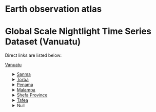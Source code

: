 # Earth observation atlas
 # Global Scale Nightlight Time Series Dataset (Vanuatu)
Direct links are listed below:

<a href="https://eoatlas-nightlight.s3.amazonaws.com/eoatlas-monthly-nightlight-00178.csv">Vanuatu</a>
<ul>
<details>
<summary><a href="https://eoatlas-nightlight.s3.amazonaws.com/eoatlas-monthly-nightlight-03030.csv">Sanma</a></summary>
<ul>
<ol>
<li><a href="https://eoatlas-nightlight.s3.amazonaws.com/eoatlas-monthly-nightlight-47934.csv">Canal - Fanafo</a></li><li><a href="https://eoatlas-nightlight.s3.amazonaws.com/eoatlas-monthly-nightlight-47939.csv">East Malo</a></li><li><a href="https://eoatlas-nightlight.s3.amazonaws.com/eoatlas-monthly-nightlight-47940.csv">East Santo</a></li><li><a href="https://eoatlas-nightlight.s3.amazonaws.com/eoatlas-monthly-nightlight-47947.csv">Luganville</a></li><li><a href="https://eoatlas-nightlight.s3.amazonaws.com/eoatlas-monthly-nightlight-47962.csv">North West Santo</a></li><li><a href="https://eoatlas-nightlight.s3.amazonaws.com/eoatlas-monthly-nightlight-47969.csv">South East Santo</a></li><li><a href="https://eoatlas-nightlight.s3.amazonaws.com/eoatlas-monthly-nightlight-47975.csv">South Santo</a></li><li><a href="https://eoatlas-nightlight.s3.amazonaws.com/eoatlas-monthly-nightlight-47986.csv">West Malo</a></li><li><a href="https://eoatlas-nightlight.s3.amazonaws.com/eoatlas-monthly-nightlight-47987.csv">West Santo</a></li></ul>
</ol>
</details>
<details>
<summary><a href="https://eoatlas-nightlight.s3.amazonaws.com/eoatlas-monthly-nightlight-03031.csv">Torba</a></summary>
<ul>
<ol>
<li><a href="https://eoatlas-nightlight.s3.amazonaws.com/eoatlas-monthly-nightlight-47945.csv">Gaua</a></li><li><a href="https://eoatlas-nightlight.s3.amazonaws.com/eoatlas-monthly-nightlight-47951.csv">Motalava</a></li><li><a href="https://eoatlas-nightlight.s3.amazonaws.com/eoatlas-monthly-nightlight-47979.csv">Ureparapara</a></li><li><a href="https://eoatlas-nightlight.s3.amazonaws.com/eoatlas-monthly-nightlight-47980.csv">Vanua Lava</a></li></ul>
</ol>
</details>
<details>
<summary><a href="https://eoatlas-nightlight.s3.amazonaws.com/eoatlas-monthly-nightlight-03032.csv">Penama</a></summary>
<ul>
<ol>
<li><a href="https://eoatlas-nightlight.s3.amazonaws.com/eoatlas-monthly-nightlight-47936.csv">Central Pentecost 1</a></li><li><a href="https://eoatlas-nightlight.s3.amazonaws.com/eoatlas-monthly-nightlight-47937.csv">Central Pentecost 2</a></li><li><a href="https://eoatlas-nightlight.s3.amazonaws.com/eoatlas-monthly-nightlight-47938.csv">East Ambae</a></li><li><a href="https://eoatlas-nightlight.s3.amazonaws.com/eoatlas-monthly-nightlight-47952.csv">North Ambae</a></li><li><a href="https://eoatlas-nightlight.s3.amazonaws.com/eoatlas-monthly-nightlight-47957.csv">North Maewo</a></li><li><a href="https://eoatlas-nightlight.s3.amazonaws.com/eoatlas-monthly-nightlight-47958.csv">North Pentecost</a></li><li><a href="https://eoatlas-nightlight.s3.amazonaws.com/eoatlas-monthly-nightlight-47966.csv">South Ambae</a></li><li><a href="https://eoatlas-nightlight.s3.amazonaws.com/eoatlas-monthly-nightlight-47972.csv">South Maewo</a></li><li><a href="https://eoatlas-nightlight.s3.amazonaws.com/eoatlas-monthly-nightlight-47974.csv">South Pentecost</a></li><li><a href="https://eoatlas-nightlight.s3.amazonaws.com/eoatlas-monthly-nightlight-47984.csv">West Ambae</a></li></ul>
</ol>
</details>
<details>
<summary><a href="https://eoatlas-nightlight.s3.amazonaws.com/eoatlas-monthly-nightlight-03033.csv">Malampa</a></summary>
<ul>
<ol>
<li><a href="https://eoatlas-nightlight.s3.amazonaws.com/eoatlas-monthly-nightlight-47935.csv">Central Malekula</a></li><li><a href="https://eoatlas-nightlight.s3.amazonaws.com/eoatlas-monthly-nightlight-47953.csv">North Ambrym</a></li><li><a href="https://eoatlas-nightlight.s3.amazonaws.com/eoatlas-monthly-nightlight-47954.csv">North East Malekula</a></li><li><a href="https://eoatlas-nightlight.s3.amazonaws.com/eoatlas-monthly-nightlight-47961.csv">North West Malekula</a></li><li><a href="https://eoatlas-nightlight.s3.amazonaws.com/eoatlas-monthly-nightlight-47963.csv">Paama</a></li><li><a href="https://eoatlas-nightlight.s3.amazonaws.com/eoatlas-monthly-nightlight-47967.csv">South East Ambrym</a></li><li><a href="https://eoatlas-nightlight.s3.amazonaws.com/eoatlas-monthly-nightlight-47968.csv">South East Malekula</a></li><li><a href="https://eoatlas-nightlight.s3.amazonaws.com/eoatlas-monthly-nightlight-47973.csv">South Malekula</a></li><li><a href="https://eoatlas-nightlight.s3.amazonaws.com/eoatlas-monthly-nightlight-47977.csv">South West Malekula</a></li><li><a href="https://eoatlas-nightlight.s3.amazonaws.com/eoatlas-monthly-nightlight-47985.csv">West Ambrym</a></li></ul>
</ol>
</details>
<details>
<summary><a href="https://eoatlas-nightlight.s3.amazonaws.com/eoatlas-monthly-nightlight-03034.csv">Shefa Province</a></summary>
<ul>
<ol>
<li><a href="https://eoatlas-nightlight.s3.amazonaws.com/eoatlas-monthly-nightlight-47941.csv">Erakor</a></li><li><a href="https://eoatlas-nightlight.s3.amazonaws.com/eoatlas-monthly-nightlight-47942.csv">Eratap</a></li><li><a href="https://eoatlas-nightlight.s3.amazonaws.com/eoatlas-monthly-nightlight-47943.csv">Eton</a></li><li><a href="https://eoatlas-nightlight.s3.amazonaws.com/eoatlas-monthly-nightlight-47946.csv">Ifira</a></li><li><a href="https://eoatlas-nightlight.s3.amazonaws.com/eoatlas-monthly-nightlight-47948.csv">Malorua</a></li><li><a href="https://eoatlas-nightlight.s3.amazonaws.com/eoatlas-monthly-nightlight-47949.csv">Mele</a></li><li><a href="https://eoatlas-nightlight.s3.amazonaws.com/eoatlas-monthly-nightlight-47955.csv">North Efate</a></li><li><a href="https://eoatlas-nightlight.s3.amazonaws.com/eoatlas-monthly-nightlight-47964.csv">Pango</a></li><li><a href="https://eoatlas-nightlight.s3.amazonaws.com/eoatlas-monthly-nightlight-47965.csv">Port Vila</a></li><li><a href="https://eoatlas-nightlight.s3.amazonaws.com/eoatlas-monthly-nightlight-47970.csv">South Epi</a></li><li><a href="https://eoatlas-nightlight.s3.amazonaws.com/eoatlas-monthly-nightlight-47981.csv">Varisu</a></li><li><a href="https://eoatlas-nightlight.s3.amazonaws.com/eoatlas-monthly-nightlight-47982.csv">Vermali</a></li><li><a href="https://eoatlas-nightlight.s3.amazonaws.com/eoatlas-monthly-nightlight-47983.csv">Vermaul</a></li></ul>
</ol>
</details>
<details>
<summary><a href="https://eoatlas-nightlight.s3.amazonaws.com/eoatlas-monthly-nightlight-03035.csv">Tafea</a></summary>
<ul>
<ol>
<li><a href="https://eoatlas-nightlight.s3.amazonaws.com/eoatlas-monthly-nightlight-47932.csv">Aneityum</a></li><li><a href="https://eoatlas-nightlight.s3.amazonaws.com/eoatlas-monthly-nightlight-47933.csv">Aniwa</a></li><li><a href="https://eoatlas-nightlight.s3.amazonaws.com/eoatlas-monthly-nightlight-47944.csv">Futuna</a></li><li><a href="https://eoatlas-nightlight.s3.amazonaws.com/eoatlas-monthly-nightlight-47950.csv">Middle Bush Tanna</a></li><li><a href="https://eoatlas-nightlight.s3.amazonaws.com/eoatlas-monthly-nightlight-47956.csv">North Erromango</a></li><li><a href="https://eoatlas-nightlight.s3.amazonaws.com/eoatlas-monthly-nightlight-47960.csv">North Tanna</a></li><li><a href="https://eoatlas-nightlight.s3.amazonaws.com/eoatlas-monthly-nightlight-47971.csv">South Erromango</a></li><li><a href="https://eoatlas-nightlight.s3.amazonaws.com/eoatlas-monthly-nightlight-47976.csv">South Tanna</a></li><li><a href="https://eoatlas-nightlight.s3.amazonaws.com/eoatlas-monthly-nightlight-47978.csv">South West Tanna</a></li><li><a href="https://eoatlas-nightlight.s3.amazonaws.com/eoatlas-monthly-nightlight-47988.csv">West Tanna</a></li><li><a href="https://eoatlas-nightlight.s3.amazonaws.com/eoatlas-monthly-nightlight-47989.csv">Whitesands</a></li></ul>
</ol>
</details>
<details>
<summary>Null</summary>
<ul>
<ol>
<li><a href="https://eoatlas-nightlight.s3.amazonaws.com/eoatlas-monthly-nightlight-47959.csv">North Santo</a></li></ul>
</ol>
</details>
